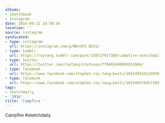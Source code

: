 ```yaml
---
albums:
- sketchbook
- instagram
date: 2016-09-21 14:30:54
location: ''
source: instagram
syndicated:
- type: instagram
  url: https://instagram.com/p/BKnxP2-BZtS/
- type: tumblr
  url: https://roytang.tumblr.com/post/150727917380/campfire-sketchdaily
- type: twitter
  url: https://twitter.com/roytang/statuses/778602448005033984/
- type: facebook
  url: https://www.facebook.com/stephen.roy.tang/posts/10154925411593912:1
- type: facebook
  url: https://www.facebook.com/stephen.roy.tang/posts/10154927845718912
tags:
- sketchdaily
- '2016'
title: 'Campfire '
---
```


Campfire #sketchdaily